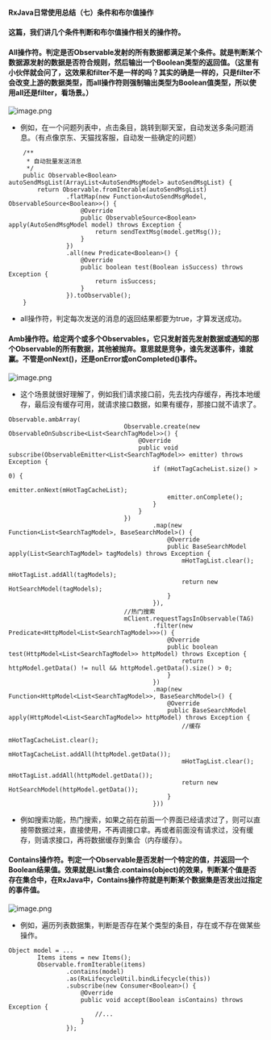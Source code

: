 #### RxJava日常使用总结（七）条件和布尔值操作

#### 这篇，我们讲几个条件判断和布尔值操作相关的操作符。

#### All操作符。判定是否Observable发射的所有数据都满足某个条件。就是判断某个数据源发射的数据是否符合规则，然后输出一个Boolean类型的返回值。（这里有小伙伴就会问了，这效果和filter不是一样的吗？其实的确是一样的，只是filter不会改变上游的数据类型，而all操作符则强制输出类型为Boolean值类型，所以使用all还是filter，看场景。）

![image.png](https://upload-images.jianshu.io/upload_images/1641428-84b6685a03625dd7.png?imageMogr2/auto-orient/strip%7CimageView2/2/w/1240)

- 例如，在一个问题列表中，点击条目，跳转到聊天室，自动发送多条问题消息。（有点像京东、天猫找客服，自动发一些确定的问题）

```
    /**
     * 自动批量发送消息
     */
    public Observable<Boolean> autoSendMsgList(ArrayList<AutoSendMsgModel> autoSendMsgList) {
        return Observable.fromIterable(autoSendMsgList)
                .flatMap(new Function<AutoSendMsgModel, ObservableSource<Boolean>>() {
                    @Override
                    public ObservableSource<Boolean> apply(AutoSendMsgModel model) throws Exception {
                        return sendTextMsg(model.getMsg());
                    }
                })
                .all(new Predicate<Boolean>() {
                    @Override
                    public boolean test(Boolean isSuccess) throws Exception {
                        return isSuccess;
                    }
                }).toObservable();
    }
```

- all操作符，判定每次发送的消息的返回结果都要为true，才算发送成功。

#### Amb操作符。给定两个或多个Observables，它只发射首先发射数据或通知的那个Observable的所有数据，其他被抛弃。意思就是竞争，谁先发送事件，谁就赢。不管是onNext()，还是onError或onCompleted()事件。

![image.png](https://upload-images.jianshu.io/upload_images/1641428-f4aefc87c431c69c.png?imageMogr2/auto-orient/strip%7CimageView2/2/w/1240)

- 这个场景就很好理解了，例如我们请求接口前，先去找内存缓存，再找本地缓存，最后没有缓存可用，就请求接口数据，如果有缓存，那接口就不请求了。

```
Observable.ambArray(
                                Observable.create(new ObservableOnSubscribe<List<SearchTagModel>>() {
                                    @Override
                                    public void subscribe(ObservableEmitter<List<SearchTagModel>> emitter) throws Exception {
                                        if (mHotTagCacheList.size() > 0) {
                                            emitter.onNext(mHotTagCacheList);
                                            emitter.onComplete();
                                        }
                                    }
                                })
                                        .map(new Function<List<SearchTagModel>, BaseSearchModel>() {
                                            @Override
                                            public BaseSearchModel apply(List<SearchTagModel> tagModels) throws Exception {
                                                mHotTagList.clear();
                                                mHotTagList.addAll(tagModels);
                                                return new HotSearchModel(tagModels);
                                            }
                                        }),
                                //热门搜索
                                mClient.requestTagsInObservable(TAG)
                                        .filter(new Predicate<HttpModel<List<SearchTagModel>>>() {
                                            @Override
                                            public boolean test(HttpModel<List<SearchTagModel>> httpModel) throws Exception {
                                                return httpModel.getData() != null && httpModel.getData().size() > 0;
                                            }
                                        })
                                        .map(new Function<HttpModel<List<SearchTagModel>>, BaseSearchModel>() {
                                            @Override
                                            public BaseSearchModel apply(HttpModel<List<SearchTagModel>> httpModel) throws Exception {
                                                //缓存
                                                mHotTagCacheList.clear();
                                                mHotTagCacheList.addAll(httpModel.getData());
                                                mHotTagList.clear();
                                                mHotTagList.addAll(httpModel.getData());
                                                return new HotSearchModel(httpModel.getData());
                                            }
                                        }))
```

- 例如搜索功能，热门搜索，如果之前在前面一个界面已经请求过了，则可以直接带数据过来，直接使用，不再调接口拿。再或者前面没有请求过，没有缓存，则请求接口，再将数据缓存到集合（内存缓存）。

#### Contains操作符。判定一个Observable是否发射一个特定的值，并返回一个Boolean结果值。效果就是List集合.contains(object)的效果，判断某个值是否存在集合中，在RxJava中，Contains操作符就是判断某个数据集是否发出过指定的事件值。

![image.png](https://upload-images.jianshu.io/upload_images/1641428-5fd2cb7c6a575655.png?imageMogr2/auto-orient/strip%7CimageView2/2/w/1240)

- 例如，遍历列表数据集，判断是否存在某个类型的条目，存在或不存在做某些操作。

```
Object model = ...
        Items items = new Items();
        Observable.fromIterable(items)
                .contains(model)
                .as(RxLifecycleUtil.bindLifecycle(this))
                .subscribe(new Consumer<Boolean>() {
                    @Override
                    public void accept(Boolean isContains) throws Exception {
                        //...
                    }
                });
```